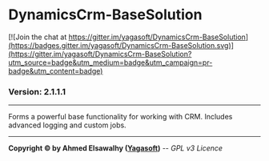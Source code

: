 # DynamicsCrm-BaseSolution

[![Join the chat at https://gitter.im/yagasoft/DynamicsCrm-BaseSolution](https://badges.gitter.im/yagasoft/DynamicsCrm-BaseSolution.svg)](https://gitter.im/yagasoft/DynamicsCrm-BaseSolution?utm_source=badge&utm_medium=badge&utm_campaign=pr-badge&utm_content=badge)

### Version: 2.1.1.1
---

Forms a powerful base functionality for working with CRM. Includes advanced logging and custom jobs.

---
**Copyright &copy; by Ahmed Elsawalhy ([Yagasoft](https://yagasoft.com))** -- _GPL v3 Licence_
